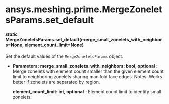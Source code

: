 <a id="ansys-meshing-prime-mergezoneletsparams-set-default"></a>

# ansys.meshing.prime.MergeZoneletsParams.set_default

<a id="ansys.meshing.prime.MergeZoneletsParams.set_default"></a>

#### *static* MergeZoneletsParams.set_default(merge_small_zonelets_with_neighbors=None, element_count_limit=None)

Set the default values of the `MergeZoneletsParams` object.

* **Parameters:**
  **merge_small_zonelets_with_neighbors: bool, optional**
  : Merge zonelets with element count smaller than the given element count limit to neighboring zonelets sharing manifold face edges. Notes: Works better if zonelets are separated by region.

  **element_count_limit: int, optional**
  : Element count limit to identify small zonelets.

<!-- !! processed by numpydoc !! -->
